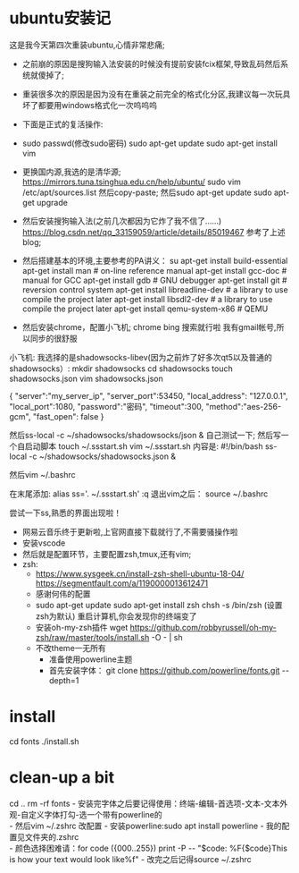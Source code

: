 # ubuntu安装记
这是我今天第四次重装ubuntu,心情非常悲痛;
- 之前崩的原因是搜狗输入法安装的时候没有提前安装fcix框架,导致乱码然后系统就傻掉了;
- 重装很多次的原因是因为没有在重装之前完全的格式化分区,我建议每一次玩具坏了都要用windows格式化一次呜呜呜
- 下面是正式的复活操作:
- sudo passwd(修改sudo密码)
sudo apt-get update
sudo apt-get install vim
- 更换国内源,我选的是清华源;
https://mirrors.tuna.tsinghua.edu.cn/help/ubuntu/
sudo vim /etc/apt/sources.list
然后copy-paste;
然后sudo apt-get update
sudo apt-get upgrade
- 然后安装搜狗输入法(之前几次都因为它炸了我不信了……)
https://blog.csdn.net/qq_33159059/article/details/85019467
参考了上述blog;
- 然后搭建基本的环境,主要参考的PA讲义：
su
apt-get install build-essential
apt-get install man                # on-line reference manual
apt-get install gcc-doc            # manual for GCC
apt-get install gdb                # GNU debugger
apt-get install git                # reversion control system
apt-get install libreadline-dev    # a library to use compile the project later
apt-get install libsdl2-dev        # a library to use compile the project later
apt-get install qemu-system-x86    # QEMU

- 然后安装chrome，配置小飞机;
chrome bing 搜索就行啦
我有gmail帐号,所以同步的很舒服

小飞机:
我选择的是shadowsocks-libev(因为之前炸了好多次qt5以及普通的shadowsocks）:
mkdir shadowsocks
cd shadowsocks
touch shadowsocks.json
vim shadowsocks.json

{
    "server":"my\_server\_ip",
    "server_port":53450,
    "local_address": "127.0.0.1",
    "local_port":1080,
    "password":"密码",
    "timeout":300,
    "method":"aes-256-gcm",
    "fast_open": false
}

然后ss-local -c ~/shadowsocks/shadowsocks/json & 
自己测试一下;
然后写一个自启动脚本
touch ~/.ssstart.sh
vim ~/.ssstart.sh
内容是:
#!/bin/bash
ss-local -c ~/shadowsocks/shadowsocks.json &

然后vim ~/.bashrc

在末尾添加:
alias ss='. ~/.ssstart.sh'
:q
退出vim之后：
source ~/.bashrc

尝试一下ss,熟悉的界面出现啦！



- 网易云音乐终于更新啦,上官网直接下载就行了,不需要骚操作啦
- 安装vscode
- 然后就是配置环节，主要配置zsh,tmux,还有vim;
- zsh:
  - https://www.sysgeek.cn/install-zsh-shell-ubuntu-18-04/  https://segmentfault.com/a/1190000013612471
  - 感谢何伟的配置
  - sudo apt-get update
	sudo apt-get install zsh
	chsh -s /bin/zsh (设置zsh为默认)
	重启计算机,你会发现你的终端变了
  - 安装oh-my-zsh插件
wget https://github.com/robbyrussell/oh-my-zsh/raw/master/tools/install.sh -O - | sh
  - 不改theme一无所有
	- 准备使用powerline主题
	- 首先安装字体：
	git clone https://github.com/powerline/fonts.git --depth=1
# install
cd fonts
./install.sh
# clean-up a bit
cd ..
rm -rf fonts
	- 安装完字体之后要记得使用：终端-编辑-首选项-文本-文本外观-自定义字体打勾-选一个带有powerline的	
	- 然后vim ~/.zshrc 改配置
	- 安装powerline:sudo apt install powerline 
	- 我的配置见文件夹的.zshrc	
	- 颜色选择困难请：for code ({000..255}) print -P -- "$code: %F{$code}This is how your text would look like%f"
	- 改完之后记得source ~/.zshrc

	





